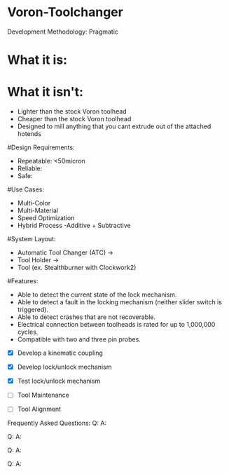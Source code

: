 # Voron-Toolchanger

Development Methodology:
Pragmatic
 
# What it is:


# What it isn't:
- Lighter than the stock Voron toolhead
- Cheaper than the stock Voron toolhead	
- Designed to mill anything that you cant extrude out of the attached hotends
	

#Design Requirements:
- Repeatable: <50micron
- Reliable:
- Safe: 


#Use Cases:
- Multi-Color	
- Multi-Material
- Speed Optimization 
- Hybrid Process 
	-Additive + Subtractive


#System Layout:
- Automatic Tool Changer (ATC)
->
- Tool Holder 
-> 
- Tool (ex. Stealthburner with Clockwork2)


#Features:
- Able to detect the current state of the lock mechanism. 
- Able to detect a fault in the locking mechanism (neither slider switch is triggered).
- Able to detect crashes that are not recoverable.
- Electrical connection between toolheads is rated for up to 1,000,000 cycles. 
- Compatible with two and three pin probes.

- [X] Develop a kinematic coupling
- [X] Develop lock/unlock mechanism 
- [X] Test lock/unlock mechanism
- [ ] Tool Maintenance
- [ ] Tool Alignment 


Frequently Asked Questions:
Q:
A:

Q:
A:

Q:
A:

Q:
A:
